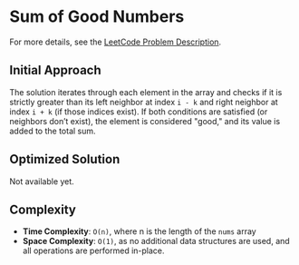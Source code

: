 # Sum of Good Numbers

For more details, see the [LeetCode Problem Description](https://leetcode.com/problems/sum-of-good-numbers/description/).

## Initial Approach

The solution iterates through each element in the array and checks if it is strictly greater than its left neighbor at index `i - k` and right neighbor at index `i + k` (if those indices exist). If both conditions are satisfied (or neighbors don’t exist), the element is considered "good," and its value is added to the total sum.

## Optimized Solution

Not available yet.

## Complexity

- **Time Complexity**: `O(n)`, where n is the length of the `nums` array
- **Space Complexity**: `O(1)`, as no additional data structures are used, and all operations are performed in-place.
